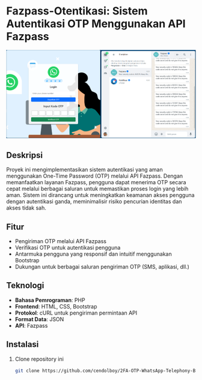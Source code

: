 # Fazpass-Otentikasi: Sistem Autentikasi OTP Menggunakan API Fazpass

![Screenshots](https://raw.githubusercontent.com/cendolboy/2FA-OTP-WhatsApp-Telephony-Based-Two-Factor-Authentication/refs/heads/main/Screenshoot%20Aplikasi%20dan%20OTP.PNG)


## Deskripsi
Proyek ini mengimplementasikan sistem autentikasi yang aman menggunakan One-Time Password (OTP) melalui API Fazpass. Dengan memanfaatkan layanan Fazpass, pengguna dapat menerima OTP secara cepat melalui berbagai saluran untuk memastikan proses login yang lebih aman. Sistem ini dirancang untuk meningkatkan keamanan akses pengguna dengan autentikasi ganda, meminimalisir risiko pencurian identitas dan akses tidak sah.

## Fitur
- Pengiriman OTP melalui API Fazpass
- Verifikasi OTP untuk autentikasi pengguna
- Antarmuka pengguna yang responsif dan intuitif menggunakan Bootstrap
- Dukungan untuk berbagai saluran pengiriman OTP (SMS, aplikasi, dll.)

## Teknologi
- **Bahasa Pemrograman**: PHP
- **Frontend**: HTML, CSS, Bootstrap
- **Protokol**: cURL untuk pengiriman permintaan API
- **Format Data**: JSON
- **API**: Fazpass

## Instalasi
1. Clone repository ini
   ```bash
   git clone https://github.com/cendolboy/2FA-OTP-WhatsApp-Telephony-Based-Two-Factor-Authentication.git
